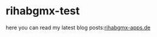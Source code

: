 # rihabgmx-test
here you can read my latest blog posts:[rihabgmx-apps.de](https://www.rihabgmx-apps.de)
